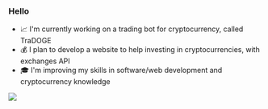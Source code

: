 ### Hello
- 📈 I'm currently working on a trading bot for cryptocurrency, called TraDOGE
- 💰 I plan to develop a website to help investing in cryptocurrencies, with exchanges API
- 🎓 I'm improving my skills in software/web development and cryptocurrency knowledge
<!--
**gschurck/gschurck** is a ✨ _special_ ✨ repository because its `README.md` (this file) appears on your GitHub profile.

Here are some ideas to get you started:

- 🔭 I’m currently working on ...
- 🌱 I’m currently learning ...
- 👯 I’m looking to collaborate on ...
- 🤔 I’m looking for help with ...
- 💬 Ask me about ...
- 📫 How to reach me: ...
- 😄 Pronouns: ...
- ⚡ Fun fact: ...
-->
![](https://hit.yhype.me/github/profile?user_id=21091232)
